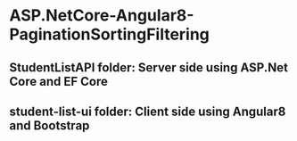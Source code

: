 # ASP.NetCore-Angular8-PaginationSortingFiltering
## StudentListAPI folder:  Server side using ASP.Net Core and EF Core
## student-list-ui folder: Client side using Angular8 and Bootstrap